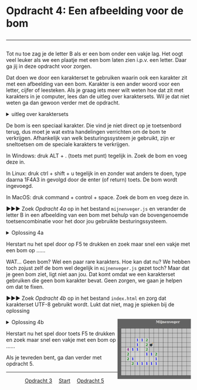 # Opdracht 4: Een afbeelding voor de bom<hr>

Tot nu toe zag je de letter B als er een bom onder een vakje lag. Het oogt veel leuker als we een plaatje met een bom laten zien i.p.v. een letter. Daar ga jij in deze opdracht voor zorgen.

Dat doen we door een karakterset te gebruiken waarin ook een karakter zit met een afbeelding van een bom. Karakter is een ander woord voor een letter, cijfer of leesteken. Als je graag iets meer wilt weten hoe dat zit met karakters in je computer, lees dan de uitleg over karaktersets. Wil je dat niet weten ga dan gewoon verder met de opdracht.

<details> <summary>uitleg over karaktersets</summary>
In een computer kun je heel veel karakters (cijfers, letters, leestekens) gebruiken. Kijk maar eens op je toetsenbord hoeveel verschillende karakters op alle toetsen staan.

Een computer weet niet dat je een A bedoelt, ook al druk je op de toets met een A erop. Niet alle computers hebben dezelfde toetsenbord indeling. Als je op een toets drukt, maakt de computer er ook niet direct een A van, maar geeft een getal. Dat dat getal een A wordt, daarvoor zorgt Windows (maar ook Linux en alle andere besturingssystemen). Welk karakter hoort dan bij wel getal? Dat bepaalt de karakterset welke is ingesteld. Want er zijn meer karaktersets. Een karakterset is voor te stellen als een grote tabel van cijfers waarachter het bijbehorende karakter afgebeeld staat.

In het allereerste begin van de computer was het voldoende om de standaard gebruikte letters, cijfers en leestekens te kunnen afbeelden en was de meest gebruikte karakterset ASCII (zoek maar eens op Internet als je hier meer over wilt weten). ASCII gebruikt 7 bits uit 1 computer byte, maar kan daarom maar 128 karakters bevatten. Omdat mensen al gauw erachter kwamen dat veel meer karakters kunnen gebruiken nodig is, onder andere om ook internationale (bijvoorbeeld Chinese of Hebreeuwse) karakters te kunnen weergeven, zijn er nieuwe karaktersets bedacht. Voor mijnenveger gebruiken wij karakterset UTF-8. Met UTF-8 kunnen maximaal 1,112,064 karakters worden gebruikt. Zoveel hebben wij er gelukkig niet nodig voor mijnenveger.

Er is nog veel meer te vertellen over karaktersets, maar dat zou voor nu waarschijnlijk teveel informatie zijn. Dit was al veel informatie.</details>  

De bom is een speciaal karakter. Die vind je niet direct op je toetsenbord terug, dus moet je wat extra handelingen verrichten om de bom te verkrijgen. Afhankelijk van welk besturingssysteem je gebruikt, zijn er sneltoetsen om de speciale karakters te verkrijgen.

In Windows: druk ALT + . (toets met punt) tegelijk in. Zoek de bom en voeg deze in.

In Linux: druk ctrl + shift + u tegelijk in en zonder wat anders te doen, type daarna 1F4A3 in gevolgd door de enter (of return) toets. De bom wordt ingevoegd.

In MacOS: druk command + control + space. Zoek de bom en voeg deze in.

▶▶▶ Zoek *Opdracht 4a* op in het bestand `mijnenveger.js` en verander de letter B in een afbeelding van een bom met behulp van de bovengenoemde toetsencombinatie voor het door jou gebruikte  besturingssysteem.

<details>
  <summary>Oplossing 4a</summary>
  Gebruik de toetsencombinatie die hoort bij het door jou gebruikte besturingssysteem en voeg de bom in op de plek waar nu de B staat.
> bomb : '💣',
</details>

Herstart nu het spel door op F5 te drukken en zoek maar snel een vakje met een bom op ...... 

WAT... Geen bom? Wel een paar rare karakters. Hoe kan dat nu? We hebben toch zojust zelf de bom wel degelijk in `mijnenveger.js` gezet toch? Maar dat je geen bom ziet, ligt niet aan jou. Dat komt omdat we een karakterset gebruiken die geen bom karakter bevat. Geen zorgen, we gaan je helpen om dat te fixen.


▶▶▶ Zoek *Opdracht 4b* op in het bestand `index.html` en zorg dat karakterset UTF-8 gebruikt wordt. Lukt dat niet, mag je spieken bij de oplossing

<img src="images/mijnenveger4_1.png" alt="drawing" width="200"  align="right"/>

<details>
<summary>Oplossing 4b</summary>
&lt;meta http-equiv="content-type" content="text/html;<b>charset=UTF-8</b>"&gt;
</details>

Herstart nu het spel door toets F5 te drukken en zoek maar snel een vakje met een bom op ...... 

Als je tevreden bent, ga dan verder met opdracht 5.

<hr>
<center>
&emsp;<a href="./mijnenveger-opdracht2.md">Opdracht 3</a>
&emsp;<a href="./Instructies.md">Start</a> 
&emsp;<a href="./mijnenveger-opdracht4.md">Opdracht 5</a>
</center>


